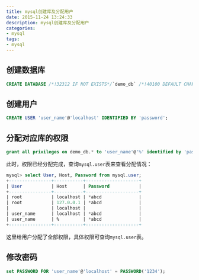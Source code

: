 ```yaml
---
title: mysql创建库及分配用户
date: 2015-11-24 13:24:33
description: mysql创建库及分配用户
categories: 
- mysql
tags:
- mysql
---
```


## 创建数据库
```sql
CREATE DATABASE /*!32312 IF NOT EXISTS*/`demo_db` /*!40100 DEFAULT CHARACTER SET utf8 */;
```

## 创建用户
```sql
CREATE USER 'user_name'@'localhost' IDENTIFIED BY 'password';
```

## 分配对应库的权限
```sql
grant all privileges on demo_db.* to 'user_name'@'%' identified by 'password';
```

此时，权限已经分配完成，查询`mysql.user`表来查看分配情况：
```sql
mysql> select User, Host, Password from mysql.user;
+----------------+-----------+--------------------+
| User           | Host      | Password           |
+----------------+-----------+--------------------+
| root           | localhost | *abcd              |
| root           | 127.0.0.1 | *abcd              |
|                | localhost |                    |
| user_name      | localhost | *abcd              |
| user_name      | %         | *abcd              |
+----------------+-----------+--------------------+
```
这里给用户分配了全部权限，具体权限可查询`mysql.user`表。

## 修改密码
```sql
set PASSWORD FOR 'user_name'@'localhost' = PASSWORD('1234');
```
